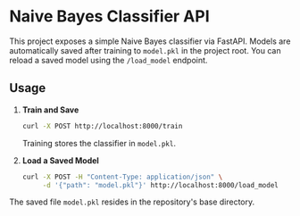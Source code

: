 # Naive Bayes Classifier API

This project exposes a simple Naive Bayes classifier via FastAPI. Models are automatically saved after training to `model.pkl` in the project root. You can reload a saved model using the `/load_model` endpoint.

## Usage

1. **Train and Save**
   ```bash
   curl -X POST http://localhost:8000/train
   ```
   Training stores the classifier in `model.pkl`.

2. **Load a Saved Model**
   ```bash
   curl -X POST -H "Content-Type: application/json" \
        -d '{"path": "model.pkl"}' http://localhost:8000/load_model
   ```

The saved file `model.pkl` resides in the repository's base directory.
